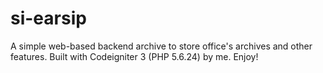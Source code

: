 # si-earsip
A simple web-based backend archive to store office's archives and other features. Built with Codeigniter 3 (PHP 5.6.24) by me. Enjoy!
